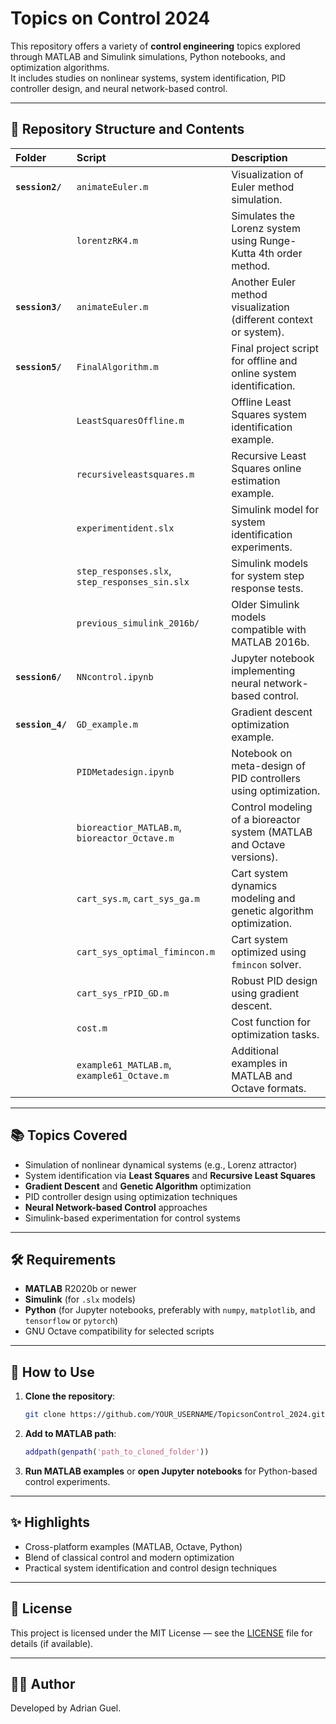 # Topics on Control 2024

This repository offers a variety of **control engineering** topics explored through MATLAB and Simulink simulations, Python notebooks, and optimization algorithms.  
It includes studies on nonlinear systems, system identification, PID controller design, and neural network-based control.

---

## 📁 Repository Structure and Contents

| Folder | Script | Description |
|:------|:------|:-------------|
| **`session2/`** | `animateEuler.m` | Visualization of Euler method simulation. |
|  | `lorentzRK4.m` | Simulates the Lorenz system using Runge-Kutta 4th order method. |
| **`session3/`** | `animateEuler.m` | Another Euler method visualization (different context or system). |
| **`session5/`** | `FinalAlgorithm.m` | Final project script for offline and online system identification. |
|  | `LeastSquaresOffline.m` | Offline Least Squares system identification example. |
|  | `recursiveleastsquares.m` | Recursive Least Squares online estimation example. |
|  | `experimentident.slx` | Simulink model for system identification experiments. |
|  | `step_responses.slx`, `step_responses_sin.slx` | Simulink models for system step response tests. |
|  | `previous_simulink_2016b/` | Older Simulink models compatible with MATLAB 2016b. |
| **`session6/`** | `NNcontrol.ipynb` | Jupyter notebook implementing neural network-based control. |
| **`session_4/`** | `GD_example.m` | Gradient descent optimization example. |
|  | `PIDMetadesign.ipynb` | Notebook on meta-design of PID controllers using optimization. |
|  | `bioreactior_MATLAB.m`, `bioreactor_Octave.m` | Control modeling of a bioreactor system (MATLAB and Octave versions). |
|  | `cart_sys.m`, `cart_sys_ga.m` | Cart system dynamics modeling and genetic algorithm optimization. |
|  | `cart_sys_optimal_fimincon.m` | Cart system optimized using `fmincon` solver. |
|  | `cart_sys_rPID_GD.m` | Robust PID design using gradient descent. |
|  | `cost.m` | Cost function for optimization tasks. |
|  | `example61_MATLAB.m`, `example61_Octave.m` | Additional examples in MATLAB and Octave formats. |

---

## 📚 Topics Covered

- Simulation of nonlinear dynamical systems (e.g., Lorenz attractor)
- System identification via **Least Squares** and **Recursive Least Squares**
- **Gradient Descent** and **Genetic Algorithm** optimization
- PID controller design using optimization techniques
- **Neural Network-based Control** approaches
- Simulink-based experimentation for control systems

---

## 🛠 Requirements

- **MATLAB** R2020b or newer
- **Simulink** (for `.slx` models)
- **Python** (for Jupyter notebooks, preferably with `numpy`, `matplotlib`, and `tensorflow` or `pytorch`)
- GNU Octave compatibility for selected scripts

---

## 🚀 How to Use

1. **Clone the repository**:
   ```bash
   git clone https://github.com/YOUR_USERNAME/TopicsonControl_2024.git
   ```
2. **Add to MATLAB path**:
   ```matlab
   addpath(genpath('path_to_cloned_folder'))
   ```
3. **Run MATLAB examples** or **open Jupyter notebooks** for Python-based control experiments.

---

## ✨ Highlights

- Cross-platform examples (MATLAB, Octave, Python)
- Blend of classical control and modern optimization
- Practical system identification and control design techniques

---

## 📜 License

This project is licensed under the MIT License — see the [LICENSE](LICENSE) file for details (if available).

---

## 👨‍💻 Author

Developed by Adrian Guel.
